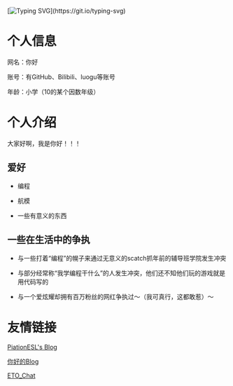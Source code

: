 [![Typing SVG](https://readme-typing-svg.demolab.com?font=Fira+Code&pause=1000&width=435&lines=NIHAOAWA.)](https://git.io/typing-svg) 

# 个人信息

网名：你好

账号：有GitHub、Bilibili、luogu等账号

年龄：小学（10的某个因数年级）

# 个人介绍

大家好啊，我是你好！！！

## 爱好

- 编程

- 航模

- 一些有意义的东西


## 一些在生活中的争执

- 与一些打着“编程”的幌子来通过无意义的scatch抓年前的辅导班学院发生冲突

- 与部分经常称“我学编程干什么”的人发生冲突，他们还不知他们玩的游戏就是用代码写的

- 与一个爱炫耀却拥有百万粉丝的网红争执过～（我可真行，这都敢惹）～

# 友情链接


[PiationESL's Blog](https://imnt.or.td)

[你好的Blog](https://nihao.imnt.or.td)

[ETO_Chat](https://chat.imnt.or.td)

